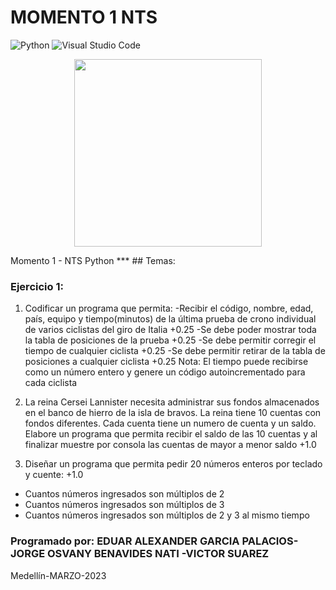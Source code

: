 # MOMENTO 1 NTS
![Python](https://img.shields.io/badge/python-3670A0?style=for-the-badge&logo=python&logoColor=ffdd54)
![Visual Studio Code](https://img.shields.io/badge/Visual%20Studio%20Code-0078d7.svg?style=for-the-badge&logo=visual-studio-code&logoColor=white)

<p align="center">
  <img src="https://miro.medium.com/max/896/1*lrS6GCK1qBVqLZtU5nZHBg.png" width="300" height="300">
</p>
Momento 1 - NTS Python
***
## Temas: 

### Ejercicio 1:
1. Codificar un programa que permita:
-Recibir el código, nombre, edad, país, equipo y
tiempo(minutos) de la última prueba de crono individual
de varios ciclistas del giro de Italia +0.25
-Se debe poder mostrar toda la tabla de posiciones de la
prueba +0.25
-Se debe permitir corregir el tiempo de cualquier
ciclista +0.25
-Se debe permitir retirar de la tabla de posiciones a
cualquier ciclista +0.25
Nota: El tiempo puede recibirse como un número entero y genere
un código autoincrementado para cada ciclista

2. La reina Cersei Lannister necesita administrar sus fondos
almacenados en el banco de hierro de la isla de bravos. La
reina tiene 10 cuentas con fondos diferentes. Cada cuenta
tiene un numero de cuenta y un saldo. Elabore un programa
que permita recibir el saldo de las 10 cuentas y al
finalizar muestre por consola las cuentas de mayor a menor
saldo +1.0

3. Diseñar un programa que permita pedir 20 números enteros
por teclado y cuente: +1.0
- Cuantos números ingresados son múltiplos de 2
- Cuantos números ingresados son múltiplos de 3
- Cuantos números ingresados son múltiplos de 2 y 3 al
mismo tiempo


### Programado por: EDUAR ALEXANDER GARCIA PALACIOS-JORGE OSVANY BENAVIDES NATI -VICTOR SUAREZ
                    

Medellín-MARZO-2023
